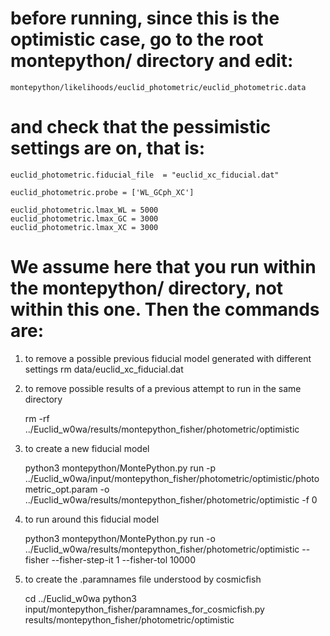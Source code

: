 # before running, since this is the optimistic case, go to the root montepython/ directory and edit:

    montepython/likelihoods/euclid_photometric/euclid_photometric.data

# and check that the pessimistic settings are on, that is:

    euclid_photometric.fiducial_file  = "euclid_xc_fiducial.dat"

    euclid_photometric.probe = ['WL_GCph_XC']

    euclid_photometric.lmax_WL = 5000
    euclid_photometric.lmax_GC = 3000
    euclid_photometric.lmax_XC = 3000

# We assume here that you run within the montepython/ directory, not within this one. Then the commands are:

1) to remove a possible previous fiducial model generated with different settings
    rm data/euclid_xc_fiducial.dat

2) to remove possible results of a previous attempt to run in the same directory

    rm -rf ../Euclid_w0wa/results/montepython_fisher/photometric/optimistic

3) to create a new fiducial model

    python3 montepython/MontePython.py run -p ../Euclid_w0wa/input/montepython_fisher/photometric/optimistic/photometric_opt.param -o ../Euclid_w0wa/results/montepython_fisher/photometric/optimistic -f 0

4) to run around this fiducial model

    python3 montepython/MontePython.py run -o ../Euclid_w0wa/results/montepython_fisher/photometric/optimistic --fisher --fisher-step-it 1 --fisher-tol 10000

5) to create the .paramnames file understood by cosmicfish

    cd ../Euclid_w0wa
    python3 input/montepython_fisher/paramnames_for_cosmicfish.py results/montepython_fisher/photometric/optimistic